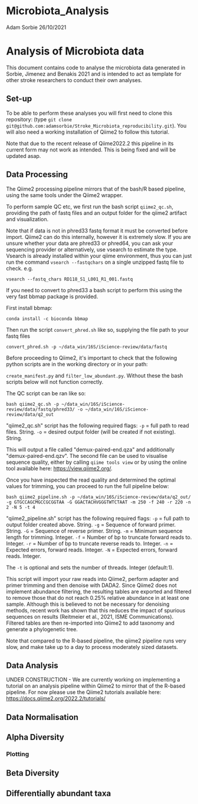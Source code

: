 Microbiota\_Analysis
================
Adam Sorbie
26/10/2021

# Analysis of Microbiota data

This document contains code to analyse the microbiota data generated in
Sorbie, Jimenez and Benakis 2021 and is intended to act as template for
other stroke researchers to conduct their own analyses.

## Set-up 

To be able to perform these analyses you will first need to clone this repository: 
(type ```git clone git@github.com:adamsorbie/Stroke_Microbiota_reproducibility.git```). 
You will also need a working installation of Qiime2 to follow this tutorial. 

Note that due to the recent release of Qiime2022.2 this pipeline in its current form may not work as intended. This is being fixed and will be updated asap. 

## Data Processing 

The Qiime2 processing pipeline mirrors that of the bash/R based pipeline, using the same tools under the Qiime2 wrapper. 

To perform sample QC etc, we first run the bash script ```qiime2_qc.sh```, providing the path of fastq files and an output folder for the qiime2 artifact and visualization. 

Note that if data is not in phred33 fastq format it must be converted before import. Qiime2 can do this internally, however it is extremely slow. If you are unsure whether your data are phred33 or phred64, you can ask your sequencing provider or alternatively, use vsearch to estimate the type. Vsearch is already installed within your qiime environment, thus you can just run the command ```vsearch --fastqchars``` on a single unzipped fastq file to check. e.g. 

```
vsearch --fastq_chars RD118_S1_L001_R1_001.fastq
``` 

If you need to convert to phred33 a bash script to perform this using the very fast bbmap package is provided. 

First install bbmap: 

```
conda install -c bioconda bbmap
```

Then run the script ```convert_phred.sh``` like so, supplying the file path to your fastq files 

```
convert_phred.sh -p ~/data_win/16S/iScience-review/data/fastq
```

Before proceeding to Qiime2, it's important to check that the following python scripts are in the working directory or in your path: 

```create_manifest.py``` and ```filter_low_abundant.py```. Without these the bash scripts below will not function correctly. 

The QC script can be ran like so: 
```
bash qiime2_qc.sh -p ~/data_win/16S/iScience-review/data/fastq/phred33/ -o ~/data_win/16S/iScience-review/data/q2_out
```

"qiime2_qc.sh" script has the following required flags: ```-p``` = full path to read files. String. ```-o``` = desired output folder (will be created if not existing). String. 


This will output a file called "demux-paired-end.qza" and additionally "demux-paired-end.qzv". The second file can be used to visualise sequence quality, either by calling ```qiime tools view``` or by using the online tool available here: https://view.qiime2.org/. 

Once you have inspected the read quality and determined the optimal values for trimming, you can proceed to run the full pipeline below: 
```
bash qiime2_pipeline.sh -p ~/data_win/16S/iScience-review/data/q2_out/ -g GTGCCAGCMGCCGCGGTAA -G GGACTACHVGGGTWTCTAAT -m 250 -f 240 -r 220 -n 2 -N 5 -t 4
```

"qiime2_pipeline.sh" script has the following required flags: ```-p``` = full path to output folder created above. String. ```-g``` = Sequence of forward primer. String. ```-G``` = Sequence of reverse primer. String. ```-m``` = Minimum sequence length for trimming. Integer. ```-f``` = Number of bp to truncate forward reads to. Integer. ```-r``` = Number of bp to truncate reverse reads to. Integer. ```-n``` = Expected errors, forward reads. Integer. ```-N``` = Expected errors, forward reads. Integer.

The ```-t``` is optional and sets the number of threads. Integer (default:1). 

This script will import your raw reads into Qiime2, perform adapter and primer trimming and then denoise with DADA2. Since Qiime2 does not implement abundance filtering, the resulting tables are exported and filtered to remove those that do not reach 0.25% relative abundance in at least one sample. Although this is believed to not be necessary for denoising methods, recent work has shown that this reduces the impact of spurious sequences on results (Reitmeier et al., 2021, ISME Communications). Filtered tables are then re-imported into Qiime2 to add taxonomy and generate a phylogenetic tree. 

Note that compared to the R-based pipeline, the qiime2 pipeline runs very slow, and make take up to a day to process moderately sized datasets. 

## Data Analysis 

UNDER CONSTRUCTION - We are currently working on implementing a tutorial on an analysis pipeline within Qiime2 to mirror that of the R-based pipeline. For now please use the Qiime2 tutorials available here: https://docs.qiime2.org/2022.2/tutorials/



## Data Normalisation



## Alpha Diversity


### Plotting



## Beta Diversity




## Differentially abundant taxa
